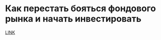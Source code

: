 # Как перестать бояться фондового рынка и начать инвестировать



[LINK](https://varlamov.ru/2377164.html)